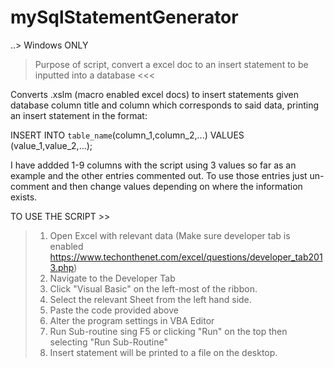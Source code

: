 # mySqlStatementGenerator
..> Windows ONLY
>Purpose of script, convert a excel doc to an insert statement to be inputted into a database <<<

Converts .xslm (macro enabled excel docs) to insert statements given database column title and column which corresponds to said data, printing an insert statement in the format:

INSERT INTO `table_name`(column_1,column_2,...) VALUES (value_1,value_2,...);

I have addded 1-9 columns with the script using 3 values so far as an example and the other entries commented out. 
To use those entries just un-comment and then change values depending on where the information exists.


TO USE THE SCRIPT >>

>1. Open Excel with relevant data (Make sure developer tab is enabled https://www.techonthenet.com/excel/questions/developer_tab2013.php)
>2. Navigate to the Developer Tab
>3. Click "Visual Basic" on the left-most of the ribbon.
>4. Select the relevant Sheet from the left hand side.
>5. Paste the code provided above
>6. Alter the program settings in VBA Editor 
>7. Run Sub-routine sing F5 or clicking "Run" on the top then selecting "Run Sub-Routine"
>8. Insert statement will be printed to a file on the desktop.
